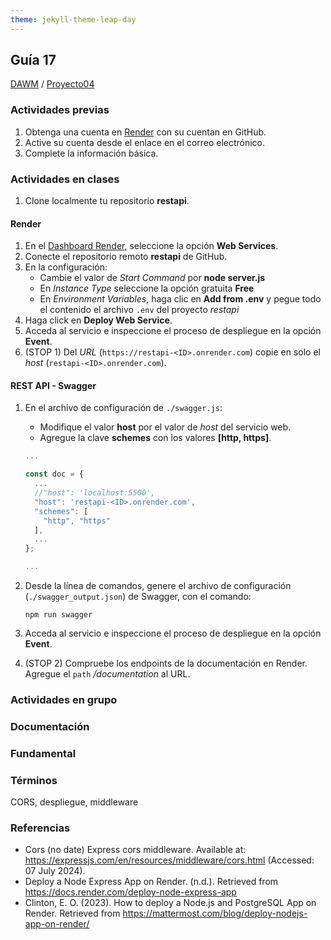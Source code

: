 ```yaml
---
theme: jekyll-theme-leap-day
---
```


<style type="text/css" media="screen">
  details {
    margin: 5% 0%;
    padding: 2%;
    border: dashed 2px black;
    border-radius: 11px;
    box-shadow: 5px 5px 15px rgba(0, 0, 0, 0.3);
  }

  details div {
    color: lightseagreen;
    font-weight: bold;
    cursor: pointer;
    text-align: center;
  }

  img.description {
    width: 50%;
    text-align: center;
    margin: 0 25%;
  }
</style>

## Guía 17

[DAWM](/DAWM/) / [Proyecto04](/DAWM/proyectos/2024/proyecto04)

### Actividades previas

1. Obtenga una cuenta en [Render](https://render.com/) con su cuentan en GitHub.
2. Active su cuenta desde el enlace en el correo electrónico.
3. Complete la información básica.

### Actividades en clases

1. Clone localmente tu repositorio **restapi**.

#### Render

1. En el [Dashboard Render](https://dashboard.render.com/), seleccione la opción **Web Services**.
2. Conecte el repositorio remoto **restapi** de GitHub.
3. En la configuración:
    + Cambie el valor de _Start Command_ por **node server.js**
    + En _Instance Type_ seleccione la opción gratuita **Free**
    + En _Environment Variables_, haga clic en **Add from .env** y pegue todo el contenido el archivo `.env` del proyecto _restapi_ 
4. Haga click en **Deploy Web Service**.
5. Acceda al servicio e inspeccione el proceso de despliegue en la opción **Event**.
6. (STOP 1) Del _URL_ (`https://restapi-<ID>.onrender.com`) copie en solo el _host_ (`restapi-<ID>.onrender.com`).

#### REST API - Swagger

1. En el archivo de configuración de `./swagger.js`:
    + Modifique el valor **host** por el valor de _host_ del servicio web. 
    + Agregue la clave **schemes** con los valores **[http, https]**.

    ```typescript
    ...

    const doc = {
      ...
      //"host": 'localhost:5500',
      "host": 'restapi-<ID>.onrender.com',
      "schemes": [
        "http", "https"
      ],
      ...
    };

    ...
    ```

2. Desde la línea de comandos, genere el archivo de configuración (`./swagger_output.json`) de Swagger, con el comando:

    ```command
    npm run swagger
    ```

3. Acceda al servicio e inspeccione el proceso de despliegue en la opción **Event**.
4. (STOP 2) Compruebe los endpoints de la documentación en Render. Agregue el `path` _/documentation_ al URL.

### Actividades en grupo

### Documentación

### Fundamental

### Términos

CORS, despliegue, middleware

### Referencias

* Cors (no date) Express cors middleware. Available at: https://expressjs.com/en/resources/middleware/cors.html (Accessed: 07 July 2024). 
* Deploy a Node Express App on Render. (n.d.). Retrieved from https://docs.render.com/deploy-node-express-app
* Clinton, E. O. (2023). How to deploy a Node.js and PostgreSQL App on Render. Retrieved from https://mattermost.com/blog/deploy-nodejs-app-on-render/